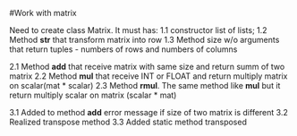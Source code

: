 #Work with matrix

Need to create class Matrix. It must has:
1.1 constructor list of lists;
1.2 Method __str__ that transform matrix into row
1.3 Method size w/o arguments that return tuples - numbers of rows and numbers of columns

2.1 Method __add__ that receive matrix with same size and return summ of two matrix
2.2 Method __mul__ that receive INT or FLOAT and return multiply matrix on scalar(mat * scalar)
2.3 Method __rmul__. The same method like __mul__ but it return multiply scalar on matrix (scalar * mat)

3.1 Added to method __add__ error message if size of two matrix is different
3.2 Realized transpose method
3.3 Added static method transposed